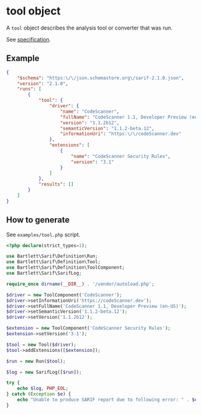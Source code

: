 # tool object

A `tool` object describes the analysis tool or converter that was run.

See [specification](https://docs.oasis-open.org/sarif/sarif/v2.1.0/os/sarif-v2.1.0-os.html#_Toc34317529).

## Example

```json
{
    "$schema": "https:\/\/json.schemastore.org\/sarif-2.1.0.json",
    "version": "2.1.0",
    "runs": [
        {
            "tool": {
                "driver": {
                    "name": "CodeScanner",
                    "fullName": "CodeScanner 1.1, Developer Preview (en-US)",
                    "version": "1.1.2b12",
                    "semanticVersion": "1.1.2-beta.12",
                    "informationUri": "https:\/\/codeScanner.dev"
                },
                "extensions": [
                    {
                        "name": "CodeScanner Security Rules",
                        "version": "3.1"
                    }
                ]
            },
            "results": []
        }
    ]
}
```

## How to generate

See `examples/tool.php` script.

```php
<?php declare(strict_types=1);

use Bartlett\Sarif\Definition\Run;
use Bartlett\Sarif\Definition\Tool;
use Bartlett\Sarif\Definition\ToolComponent;
use Bartlett\Sarif\SarifLog;

require_once dirname(__DIR__) . '/vendor/autoload.php';

$driver = new ToolComponent('CodeScanner');
$driver->setInformationUri('https://codeScanner.dev');
$driver->setFullName('CodeScanner 1.1, Developer Preview (en-US)');
$driver->setSemanticVersion('1.1.2-beta.12');
$driver->setVersion('1.1.2b12');

$extension = new ToolComponent('CodeScanner Security Rules');
$extension->setVersion('3.1');

$tool = new Tool($driver);
$tool->addExtensions([$extension]);

$run = new Run($tool);

$log = new SarifLog([$run]);

try {
    echo $log, PHP_EOL;
} catch (Exception $e) {
    echo "Unable to produce SARIF report due to following error: " . $e->getMessage(), PHP_EOL;
}
```
